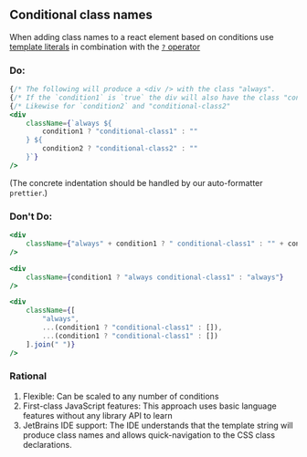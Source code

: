 ## Conditional class names
When adding class names to a react element based on conditions
use [template literals](https://developer.mozilla.org/en-US/docs/Web/JavaScript/Reference/Template_literals)
in combination with the [`?` operator](https://developer.mozilla.org/en-US/docs/Web/JavaScript/Reference/Operators/Conditional_operator)

### Do:
```jsx
{/* The following will produce a <div /> with the class "always".                        */}
{/* If the `condition1` is `true` the div will also have the class "conditional-class1". */}
{/* Likewise for `condition2` and "conditional-class2"                                   */}
<div
    className={`always ${
        condition1 ? "conditional-class1" : ""
    } ${
        condition2 ? "conditional-class2" : ""
    }`}
/>
```
(The concrete indentation should be handled by our auto-formatter `prettier`.)

### Don't Do:
```jsx
<div
    className={"always" + condition1 ? " conditional-class1" : "" + condition2 ? " conditional-class2" : ""}
/>
```
```jsx
<div
    className={condition1 ? "always conditional-class1" : "always"}
/>
```
```jsx
<div
    className={[
        "always",
        ...(condition1 ? "conditional-class1" : []),
        ...(condition1 ? "conditional-class1" : [])
    ].join(" ")}
/>
```

### Rational
1. Flexible: Can be scaled to any number of conditions
2. First-class JavaScript features: This approach uses basic language features without any library API to learn
3. JetBrains IDE support: The IDE understands that the template string will produce class names
    and allows quick-navigation to the CSS class declarations.
